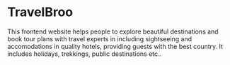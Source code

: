 # TravelBroo
This frontend website helps people to explore beautiful destinations and book tour plans with travel experts in including sightseeing and accomodations in quality hotels, providing guests with the best country. It includes holidays, trekkings, public destinations etc.. 
